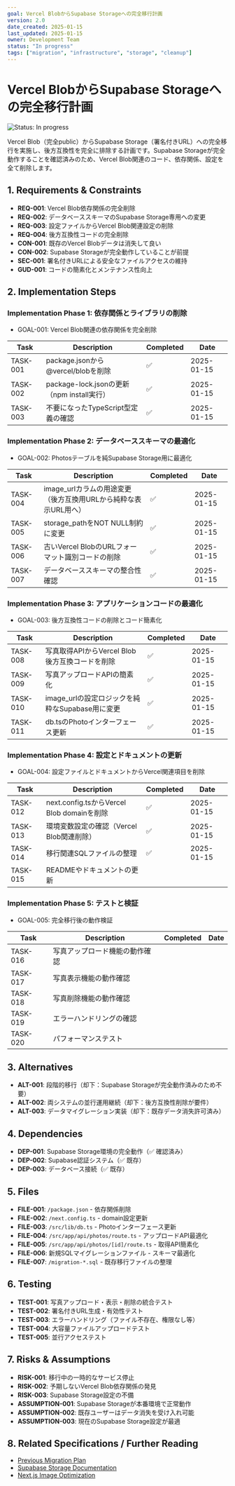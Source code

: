```yaml
---
goal: Vercel BlobからSupabase Storageへの完全移行計画
version: 2.0
date_created: 2025-01-15
last_updated: 2025-01-15
owner: Development Team
status: "In progress"
tags: ["migration", "infrastructure", "storage", "cleanup"]
---
```


# Vercel BlobからSupabase Storageへの完全移行計画

![Status: In progress](https://img.shields.io/badge/status-In%20progress-yellow)

Vercel Blob（完全public）からSupabase Storage（署名付きURL）への完全移行を実施し、後方互換性を完全に排除する計画です。Supabase Storageが完全動作することを確認済みのため、Vercel Blob関連のコード、依存関係、設定を全て削除します。

## 1. Requirements & Constraints

- **REQ-001**: Vercel Blob依存関係の完全削除
- **REQ-002**: データベーススキーマのSupabase Storage専用への変更
- **REQ-003**: 設定ファイルからVercel Blob関連設定の削除
- **REQ-004**: 後方互換性コードの完全削除
- **CON-001**: 既存のVercel Blobデータは消失して良い
- **CON-002**: Supabase Storageが完全動作していることが前提
- **SEC-001**: 署名付きURLによる安全なファイルアクセスの維持
- **GUD-001**: コードの簡素化とメンテナンス性向上

## 2. Implementation Steps

### Implementation Phase 1: 依存関係とライブラリの削除

- GOAL-001: Vercel Blob関連の依存関係を完全削除

| Task     | Description                                | Completed | Date       |
| -------- | ------------------------------------------ | --------- | ---------- |
| TASK-001 | package.jsonから@vercel/blobを削除         | ✅        | 2025-01-15 |
| TASK-002 | package-lock.jsonの更新（npm install実行） | ✅        | 2025-01-15 |
| TASK-003 | 不要になったTypeScript型定義の確認         | ✅        | 2025-01-15 |

### Implementation Phase 2: データベーススキーマの最適化

- GOAL-002: Photosテーブルを純Supabase Storage用に最適化

| Task     | Description                                                     | Completed | Date       |
| -------- | --------------------------------------------------------------- | --------- | ---------- |
| TASK-004 | image_urlカラムの用途変更（後方互換用URLから純粋な表示URL用へ） | ✅        | 2025-01-15 |
| TASK-005 | storage_pathをNOT NULL制約に変更                                | ✅        | 2025-01-15 |
| TASK-006 | 古いVercel BlobのURLフォーマット識別コードの削除                | ✅        | 2025-01-15 |
| TASK-007 | データベーススキーマの整合性確認                                | ✅        | 2025-01-15 |

### Implementation Phase 3: アプリケーションコードの最適化

- GOAL-003: 後方互換性コードの削除とコード簡素化

| Task     | Description                                     | Completed | Date       |
| -------- | ----------------------------------------------- | --------- | ---------- |
| TASK-008 | 写真取得APIからVercel Blob後方互換コードを削除  | ✅        | 2025-01-15 |
| TASK-009 | 写真アップロードAPIの簡素化                     | ✅        | 2025-01-15 |
| TASK-010 | image_urlの設定ロジックを純粋なSupabase用に変更 | ✅        | 2025-01-15 |
| TASK-011 | db.tsのPhotoインターフェース更新                | ✅        | 2025-01-15 |

### Implementation Phase 4: 設定とドキュメントの更新

- GOAL-004: 設定ファイルとドキュメントからVercel関連項目を削除

| Task     | Description                                | Completed | Date       |
| -------- | ------------------------------------------ | --------- | ---------- |
| TASK-012 | next.config.tsからVercel Blob domainを削除 | ✅        | 2025-01-15 |
| TASK-013 | 環境変数設定の確認（Vercel Blob関連削除）  | ✅        | 2025-01-15 |
| TASK-014 | 移行関連SQLファイルの整理                  | ✅        | 2025-01-15 |
| TASK-015 | READMEやドキュメントの更新                 |           |            |

### Implementation Phase 5: テストと検証

- GOAL-005: 完全移行後の動作検証

| Task     | Description                    | Completed | Date |
| -------- | ------------------------------ | --------- | ---- |
| TASK-016 | 写真アップロード機能の動作確認 |           |      |
| TASK-017 | 写真表示機能の動作確認         |           |      |
| TASK-018 | 写真削除機能の動作確認         |           |      |
| TASK-019 | エラーハンドリングの確認       |           |      |
| TASK-020 | パフォーマンステスト           |           |      |

## 3. Alternatives

- **ALT-001**: 段階的移行（却下：Supabase Storageが完全動作済みのため不要）
- **ALT-002**: 両システムの並行運用継続（却下：後方互換性削除が要件）
- **ALT-003**: データマイグレーション実装（却下：既存データ消失許可済み）

## 4. Dependencies

- **DEP-001**: Supabase Storage環境の完全動作（✅ 確認済み）
- **DEP-002**: Supabase認証システム（✅ 既存）
- **DEP-003**: データベース接続（✅ 既存）

## 5. Files

- **FILE-001**: `/package.json` - 依存関係削除
- **FILE-002**: `/next.config.ts` - domain設定更新
- **FILE-003**: `/src/lib/db.ts` - Photoインターフェース更新
- **FILE-004**: `/src/app/api/photos/route.ts` - アップロードAPI最適化
- **FILE-005**: `/src/app/api/photos/[id]/route.ts` - 取得API簡素化
- **FILE-006**: 新規SQLマイグレーションファイル - スキーマ最適化
- **FILE-007**: `/migration-*.sql` - 既存移行ファイルの整理

## 6. Testing

- **TEST-001**: 写真アップロード・表示・削除の統合テスト
- **TEST-002**: 署名付きURL生成・有効性テスト
- **TEST-003**: エラーハンドリング（ファイル不存在、権限なし等）
- **TEST-004**: 大容量ファイルアップロードテスト
- **TEST-005**: 並行アクセステスト

## 7. Risks & Assumptions

- **RISK-001**: 移行中の一時的なサービス停止
- **RISK-002**: 予期しないVercel Blob依存関係の発見
- **RISK-003**: Supabase Storage設定の不備
- **ASSUMPTION-001**: Supabase Storageが本番環境で正常動作
- **ASSUMPTION-002**: 既存ユーザーはデータ消失を受け入れ可能
- **ASSUMPTION-003**: 現在のSupabase Storage設定が最適

## 8. Related Specifications / Further Reading

- [Previous Migration Plan](./migration-vercel-blob-to-supabase-storage-1.md)
- [Supabase Storage Documentation](https://supabase.com/docs/guides/storage)
- [Next.js Image Optimization](https://nextjs.org/docs/app/building-your-application/optimizing/images)
